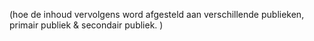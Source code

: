 (hoe de inhoud vervolgens word afgesteld aan verschillende publieken, primair publiek & secondair publiek. )